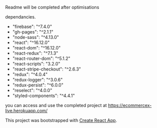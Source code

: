 Readme will be completed after optimisations 

dependancies.

<ul>
  <li>"firebase": "^7.4.0"</li>
  <li>"gh-pages": "^2.1.1"</li>
  <li>"node-sass": "^4.13.0"</li>
  <li>"react": "^16.12.0"</li>
  <li>"react-dom": "^16.12.0"</li>
  <li>"react-redux": "^7.1.3"</li>
  <li>"react-router-dom": "^5.1.2"</li>
  <li>"react-scripts": "3.2.0"</li>
  <li>"react-stripe-checkout": "^2.6.3"</li>
  <li>"redux": "^4.0.4"</li>
  <li>"redux-logger": "^3.0.6"</li>
  <li>"redux-persist": "^6.0.0"</li>
  <li>"reselect": "^4.0.0"</li>
  <li>"styled-components": "^4.4.1"</li>
 </ul>

you can access and use the completed project at https://ecommercex-live.herokuapp.com/


This project was bootstrapped with [Create React App](https://github.com/facebook/create-react-app).

